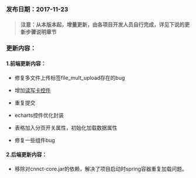 ### 发布日期：2017-11-23

> #### 注意：从本版本起，增量更新，由各项目开发人员自行完成，详见下说的更新步骤说明章节

### 更新内容：

#### 1.前端更新内容：

* 修复多文件上传标签file\_mult\_upload存在的bug

* 增加[读写卡控件](/ji-ben-biao-dan-kong-jian/readcard-biao-qian.md)

* 重复提交

* echarts控件优化封装

* 表格加入分页开关属性，初始化加载数据属性

* 修复一些组件bug

#### 2.后端更新内容：

* 移除对cnnct-core.jar的依赖，解决了项目启动时spring容器重复加载问题。



